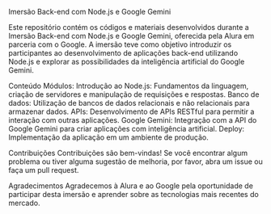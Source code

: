 Imersão Back-end com Node.js e Google Gemini

Este repositório contém os códigos e materiais desenvolvidos durante a Imersão Back-end com Node.js e Google Gemini, oferecida pela Alura em parceria com o Google. A imersão teve como objetivo introduzir os participantes ao desenvolvimento de aplicações back-end utilizando Node.js e explorar as possibilidades da inteligência artificial do Google Gemini.

Conteúdo
Módulos:
Introdução ao Node.js: Fundamentos da linguagem, criação de servidores e manipulação de requisições e respostas.
Banco de dados: Utilização de bancos de dados relacionais e não relacionais para armazenar dados.
APIs: Desenvolvimento de APIs RESTful para permitir a interação com outras aplicações.
Google Gemini: Integração com a API do Google Gemini para criar aplicações com inteligência artificial.
Deploy: Implementação da aplicação em um ambiente de produção.

Contribuições
Contribuições são bem-vindas! Se você encontrar algum problema ou tiver alguma sugestão de melhoria, por favor, abra um issue ou faça um pull request.

Agradecimentos
Agradecemos à Alura e ao Google pela oportunidade de participar desta imersão e aprender sobre as tecnologias mais recentes do mercado.
